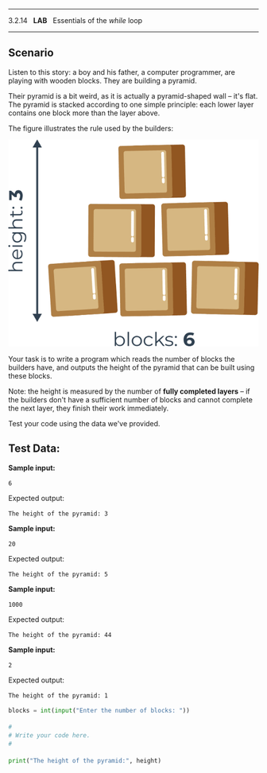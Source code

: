 
---

3.2.14   **LAB**   Essentials of the _while_ loop

---

## Scenario

Listen to this story: a boy and his father, a computer programmer, are playing with wooden blocks. They are building a pyramid.

Their pyramid is a bit weird, as it is actually a pyramid-shaped wall – it's flat. The pyramid is stacked according to one simple principle: each lower layer contains one block more than the layer above.

The figure illustrates the rule used by the builders:

![Block Pyramid](img/3fe9e03670b96fc65999f8d7ba1a478ac1812790.png)

Your task is to write a program which reads the number of blocks the builders have, and outputs the height of the pyramid that can be built using these blocks.

Note: the height is measured by the number of **fully completed layers** – if the builders don't have a sufficient number of blocks and cannot complete the next layer, they finish their work immediately.

Test your code using the data we've provided.

  

## Test Data:

**Sample input:**

```
6
```

Expected output:

```Output
The height of the pyramid: 3
```

**Sample input:**

```
20
```

Expected output:

```Output
The height of the pyramid: 5
```

**Sample input:**

```
1000
```

Expected output:

```Output
The height of the pyramid: 44
```

**Sample input:**

```
2
```

Expected output:

```Output
The height of the pyramid: 1
```

```python
blocks = int(input("Enter the number of blocks: "))

#
# Write your code here.
#	

print("The height of the pyramid:", height)

```